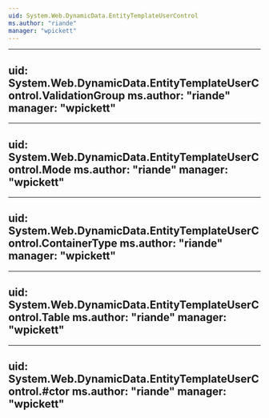 ```yaml
---
uid: System.Web.DynamicData.EntityTemplateUserControl
ms.author: "riande"
manager: "wpickett"
---
```


---
uid: System.Web.DynamicData.EntityTemplateUserControl.ValidationGroup
ms.author: "riande"
manager: "wpickett"
---

---
uid: System.Web.DynamicData.EntityTemplateUserControl.Mode
ms.author: "riande"
manager: "wpickett"
---

---
uid: System.Web.DynamicData.EntityTemplateUserControl.ContainerType
ms.author: "riande"
manager: "wpickett"
---

---
uid: System.Web.DynamicData.EntityTemplateUserControl.Table
ms.author: "riande"
manager: "wpickett"
---

---
uid: System.Web.DynamicData.EntityTemplateUserControl.#ctor
ms.author: "riande"
manager: "wpickett"
---
